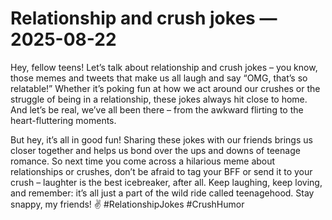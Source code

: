 # Relationship and crush jokes — 2025-08-22

Hey, fellow teens! Let’s talk about relationship and crush jokes – you know, those memes and tweets that make us all laugh and say “OMG, that’s so relatable!” Whether it’s poking fun at how we act around our crushes or the struggle of being in a relationship, these jokes always hit close to home. And let’s be real, we’ve all been there – from the awkward flirting to the heart-fluttering moments.

But hey, it’s all in good fun! Sharing these jokes with our friends brings us closer together and helps us bond over the ups and downs of teenage romance. So next time you come across a hilarious meme about relationships or crushes, don’t be afraid to tag your BFF or send it to your crush – laughter is the best icebreaker, after all. Keep laughing, keep loving, and remember: it’s all just a part of the wild ride called teenagehood. Stay snappy, my friends! ✌️ #RelationshipJokes #CrushHumor